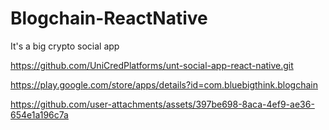# Blogchain-ReactNative

It's a big crypto social app

https://github.com/UniCredPlatforms/unt-social-app-react-native.git

https://play.google.com/store/apps/details?id=com.bluebigthink.blogchain

https://github.com/user-attachments/assets/397be698-8aca-4ef9-ae36-654e1a196c7a

